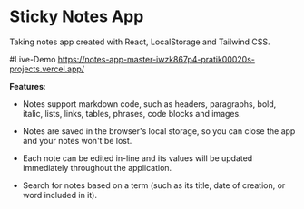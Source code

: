 # Sticky Notes App
Taking notes app created with React, LocalStorage and Tailwind CSS. 

#Live-Demo
https://notes-app-master-iwzk867p4-pratik00020s-projects.vercel.app/

**Features**: 
- Notes support markdown code, such as headers, paragraphs, bold, italic, lists, links, tables, phrases, code blocks and images.

- Notes are saved in the browser's local storage, so you can close the app and your notes won't be lost.

- Each note can be edited in-line and its values will be updated immediately throughout the application.

- Search for notes based on a term (such as its title, date of creation, or word included in it).

